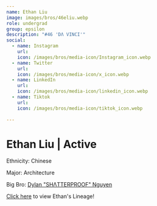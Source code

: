 ```yaml
---
name: Ethan Liu
image: images/bros/46eliu.webp
role: undergrad
group: epsilon
description: "#46 'DΛ VINCI'"
social: 
  - name: Instagram
    url: 
    icon: /images/bros/media-icon/Instagram_icon.webp
  - name: Twitter
    url:
    icon: /images/bros/media-icon/x_icon.webp
  - name: LinkedIn
    url: 
    icon: /images/bros/media-icon/linkedin_icon.webp
  - name: Tiktok
    url: 
    icon: /images/bros/media-icon/tiktok_icon.webp
            
---
```


# Ethan Liu | Active
Ethnicity: Chinese

Major: Architecture

Big Bro: [Dylan "SHΛTTERPROOF" Nguyen](34dnguyen)

[Click here](/ujis/) to view Ethan's Lineage!